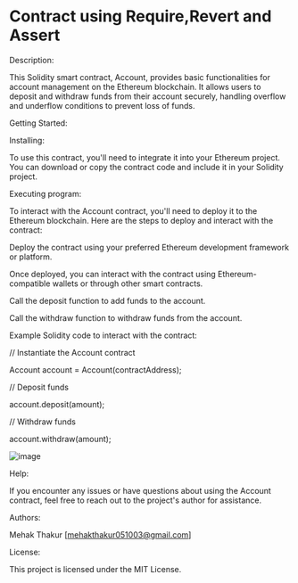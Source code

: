# Contract using Require,Revert and Assert
Description:

This Solidity smart contract, Account, provides basic functionalities for account management on the Ethereum blockchain. It allows users to deposit and withdraw funds from their account securely, handling overflow and underflow conditions to prevent loss of funds.

Getting Started:

Installing:

To use this contract, you'll need to integrate it into your Ethereum project. You can download or copy the contract code and include it in your Solidity project.

Executing program:

To interact with the Account contract, you'll need to deploy it to the Ethereum blockchain. Here are the steps to deploy and interact with the contract:

Deploy the contract using your preferred Ethereum development framework or platform.

Once deployed, you can interact with the contract using Ethereum-compatible wallets or through other smart contracts.

Call the deposit function to add funds to the account.

Call the withdraw function to withdraw funds from the account.

Example Solidity code to interact with the contract:

// Instantiate the Account contract

Account account = Account(contractAddress);

// Deposit funds

account.deposit(amount);

// Withdraw funds

account.withdraw(amount);

![image](https://github.com/Mehak051003/AVX-Assessment-1/assets/118992603/8dfe20c7-0f5d-4553-a23d-0ffda4418944)


Help:

If you encounter any issues or have questions about using the Account contract, feel free to reach out to the project's author for assistance.

Authors:

Mehak Thakur [mehakthakur051003@gmail.com]

License:

This project is licensed under the MIT License.




